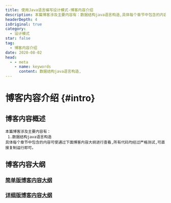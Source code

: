 ```yaml
---
title: 使用Java语言编写设计模式-博客内容介绍
description: 本篇博客涉及主要内容有：数据结构java语言构造,具体每个章节中包含的内容可使通过下面博客内容大纲进行查看,所有代码均经过严格测试,可直接复制运行即可。
headerDepth: 4
isOriginal: true
category:
  - 设计模式
star: false
tag:
  - 博客内容介绍
date: 2020-08-02
head:
  - - meta
    - name: keywords
      content: 数据结构java语言构造,
---
```

<Banner localtion="/banner/particles/particles.html"/>

# 博客内容介绍 {#intro}
## 博客内容概述
    本篇博客涉及主要内容有：
     1.数据结构java语言构造
	具体每个章节中包含的内容可使通过下面博客内容大纲进行查看,所有代码均经过严格测试,可直接复制运行即可。
## 博客内容大纲

###	<a href="/enhance/markmap/general/designpattern/designpattern-java/designpattern-java-outline2.html" target="_blank">简单版博客内容大纲</a>
<!--最深展示二级标题内容-->
<Markmap localtion="/enhance/markmap/general/designpattern/designpattern-java/designpattern-java-outline2.html" height="500rem"/>

>
<!--最深展示五级标题内容,当前展示到4级-->
###	<a href="/enhance/markmap/general/designpattern/designpattern-java/designpattern-java-outline5.html" target="_blank">详细版博客内容大纲</a>
<Markmap localtion="/enhance/markmap/general/designpattern/designpattern-java/designpattern-java-outline5.html" height="600rem"/>

<HideSideBar/>

